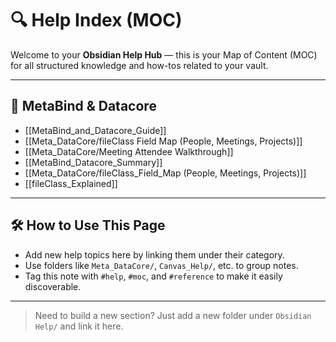 # 🔍 Help Index (MOC)

Welcome to your **Obsidian Help Hub** — this is your Map of Content (MOC) for all structured knowledge and how-tos related to your vault.

---

## 📁 MetaBind & Datacore

- [[MetaBind_and_Datacore_Guide]]
- [[Meta_DataCore/fileClass Field Map (People, Meetings, Projects)]]
- [[Meta_DataCore/Meeting Attendee Walkthrough]]
- [[MetaBind_Datacore_Summary]]
- [[Meta_DataCore/fileClass_Field_Map (People, Meetings, Projects)]]
- [[fileClass_Explained]]

---

## 🛠 How to Use This Page

- Add new help topics here by linking them under their category.
- Use folders like `Meta_DataCore/`, `Canvas_Help/`, etc. to group notes.
- Tag this note with `#help`, `#moc`, and `#reference` to make it easily discoverable.

---

> Need to build a new section? Just add a new folder under `Obsidian Help/` and link it here.
